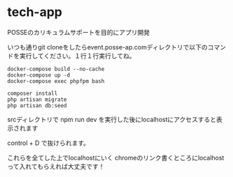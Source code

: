 # tech-app
POSSEのカリキュラムサポートを目的にアプリ開発

いつも通りgit cloneをしたらevent.posse-ap.comディレクトリで以下のコマンドを実行してください。１行１行実行してね。

```console
docker-compose build --no-cache
docker-compose up -d
docker-compose exec phpfpm bash

composer install
php artisan migrate
php artisan db:seed
```

srcディレクトリで npm run dev を実行した後にlocalhostにアクセスすると表示されます

control + D で抜けられます。

これらを全てした上でlocalhostにいく
chromeのリンク書くところにlocalhostって入れてもらえれば大丈夫です！
